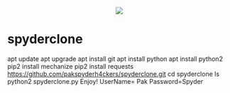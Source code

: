 
<p align="center">
  <img src="https://i.ibb.co/r549KvK/images1.png">
</p>


# spyderclone
apt update
apt upgrade
apt install git
apt install python
apt install python2
pip2 install mechanize
pip2 install requests
https://github.com/pakspyderh4ckers/spyderclone.git
cd spyderclone
ls
python2 spyderclone.py
Enjoy!
UserName= Pak
Password=Spyder
